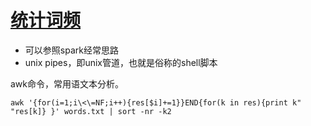 # [统计词频](https://leetcode-cn.com/problems/word-frequency/submissions/)

* 可以参照spark经常思路
* unix pipes，即unix管道，也就是俗称的shell脚本

awk命令，常用语文本分析。

```shell
awk '{for(i=1;i\<\=NF;i++){res[$i]+=1}}END{for(k in res){print k" "res[k]} }' words.txt | sort -nr -k2